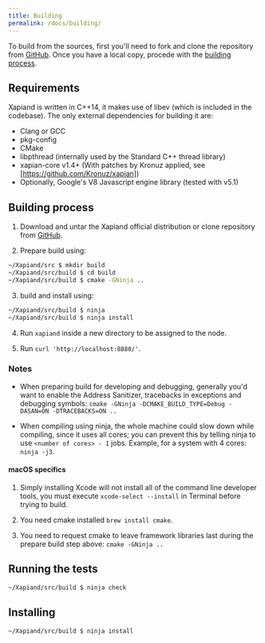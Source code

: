 ```yaml
---
title: Building
permalink: /docs/building/
---
```


[GitHub]: https://github.com/Kronuz/Xapiand

To build from the sources, first you'll need to fork and clone the repository
from [GitHub]. Once you have a local copy, procede with the
[building process](#building-process).


## Requirements

Xapiand is written in C++14, it makes use of libev (which is included in the
codebase). The only external dependencies for building it are:

* Clang or GCC
* pkg-config
* CMake
* libpthread (internally used by the Standard C++ thread library)
* xapian-core v1.4+ (With patches by Kronuz applied, see [https://github.com/Kronuz/xapian])
* Optionally, Google's V8 Javascript engine library (tested with v5.1)


## Building process

1. Download and untar the Xapiand official distribution or clone repository
   from [GitHub].

2. Prepare build using:

```sh
~/Xapiand/src $ mkdir build
~/Xapiand/src/build $ cd build
~/Xapiand/src/build $ cmake -GNinja ..
```

3. build and install using:

```sh
~/Xapiand/src/build $ ninja
~/Xapiand/src/build $ ninja install
```

4. Run `xapiand` inside a new directory to be assigned to the node.

5. Run `curl 'http://localhost:8880/'`.


### Notes

* When preparing build for developing and debugging, generally you'd want to
  enable the Address Sanitizer, tracebacks in exceptions and debugging symbols:
  `cmake -GNinja -DCMAKE_BUILD_TYPE=Debug -DASAN=ON -DTRACEBACKS=ON ..`

* When compiling using ninja, the whole machine could slow down while compiling,
  since it uses all cores; you can prevent this by telling ninja to use
  `<number of cores> - 1` jobs. Example, for a system with 4 cores: `ninja -j3`.


#### macOS specifics


1. Simply installing Xcode will not install all of the command line developer
   tools, you must execute `xcode-select --install` in Terminal before trying
   to build.

2. You need cmake installed `brew install cmake`.

3. You need to request cmake to leave framework libraries last during the
   prepare build step above: `cmake -GNinja ..`


## Running the tests

```sh
~/Xapiand/src/build $ ninja check
```


## Installing

```sh
~/Xapiand/src/build $ ninja install
```
